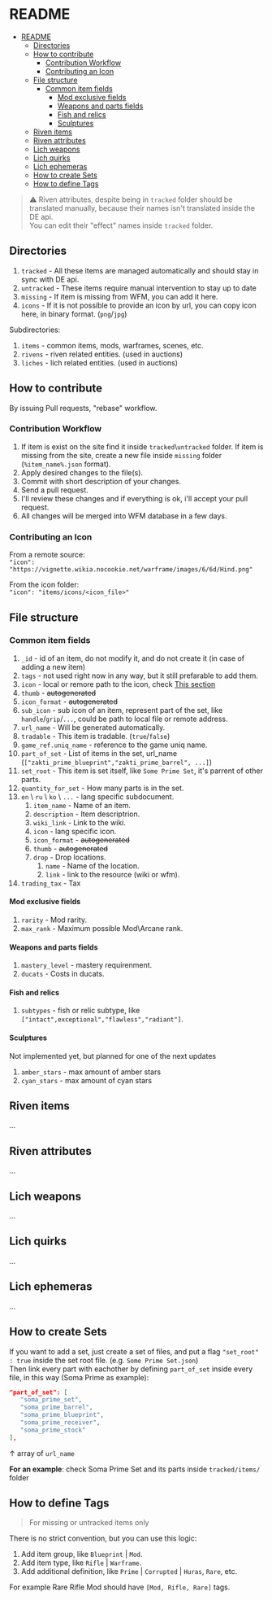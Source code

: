 # README

- [README](#readme)
  - [Directories](#directories)
  - [How to contribute](#how-to-contribute)
    - [Contribution Workflow](#contribution-workflow)
    - [Contributing an Icon](#contributing-an-icon)
  - [File structure](#file-structure)
    - [Common item fields](#common-item-fields)
      - [Mod exclusive fields](#mod-exclusive-fields)
      - [Weapons and parts fields](#weapons-and-parts-fields)
      - [Fish and relics](#fish-and-relics)
      - [Sculptures](#sculptures)
  - [Riven items](#riven-items)
  - [Riven attributes](#riven-attributes)
  - [Lich weapons](#lich-weapons)
  - [Lich quirks](#lich-quirks)
  - [Lich ephemeras](#lich-ephemeras)
  - [How to create Sets](#how-to-create-sets)
  - [How to define Tags](#how-to-define-tags)

> :warning: Riven attributes, despite being in `tracked` folder should be translated manually, because their names isn't translated inside the DE api.  
> You can edit their "effect" names inside `tracked` folder.

## Directories

1. `tracked` - All these items are managed automatically and should stay in sync with DE api.
2. `untracked` - These items require manual intervention to stay up to date
3. `missing` - If item is missing from WFM, you can add it here.
4. `icons` - If it is not possible to provide an icon by url, you can copy icon here, in binary format. (`png`/`jpg`)

Subdirectories:  

1. `items` - common items, mods, warframes, scenes, etc.
2. `rivens` - riven related entities. (used in auctions)
3. `liches` - lich related entities. (used in auctions)

## How to contribute

By issuing Pull requests, "rebase" workflow.

### Contribution Workflow

1. If item is exist on the site find it inside `tracked`\\`untracked` folder.
   If item is missing from the site, create a new file inside `missing` folder (`%item_name%.json` format).
2. Apply desired changes to the file(s).
3. Commit with short description of your changes.
4. Send a pull request.
5. I'll review these changes and if everything is ok, i'll accept your pull request.
6. All changes will be merged into WFM database in a few days.

### Contributing an Icon

From a remote source:  
`"icon": "https://vignette.wikia.nocookie.net/warframe/images/6/6d/Hind.png"`

From the icon folder:  
`"icon": "items/icons/<icon_file>"`

## File structure

### Common item fields

1. `_id` - id of an item, do not modify it, and do not create it (in case of adding a new item)
2. `tags` - not used right now in any way, but it still prefarable to add them.
3. `icon` - local or remore path to the icon, check [This section](####Contributing-an-Icon)
4. `thumb` - ~~autogenerated~~
5. `icon_format` - ~~autogenerated~~
6. `sub_icon` - sub icon of an item, represent part of the set, like `handle`/`grip`/`...`, could be path to local file or remote address.
7. `url_name` - Will be generated automatically.
8. `tradable` - This item is tradable. (`true`/`false`)
9. `game_ref.uniq_name` - reference to the game uniq name.
10. `part_of_set` - List of items in the set, url_name (`["zakti_prime_blueprint","zakti_prime_barrel", ...]`)
11. `set_root` - This item is set itself, like `Some Prime Set`, it's parrent of other parts.
12. `quantity_for_set` - How many parts is in the set.
13. `en` \ `ru` \ `ko` \ `...` - lang specific subdocument.
    1. `item_name` - Name of an item.
    2. `description` - Item descriptrion.
    3. `wiki_link` - Link to the wiki.
    4. `icon` - lang specific icon.
    5. `icon_format` - ~~autogenerated~~
    6. `thumb` - ~~autogenerated~~
    7. `drop` - Drop locations.
       1. `name` - Name of the location.
       2. `link` - link to the resource (wiki or wfm).
14. `trading_tax` - Tax

#### Mod exclusive fields

1. `rarity` - Mod rarity.
2. `max_rank` - Maximum possible Mod\\Arcane rank.

#### Weapons and parts fields

1. `mastery_level` - mastery requirenment.
2. `ducats` - Costs in ducats.

#### Fish and relics

1. `subtypes` - fish or relic subtype, like `["intact",exceptional","flawless","radiant"]`.

#### Sculptures

Not implemented yet, but planned for one of the next updates

1. `amber_stars` - max amount of amber stars
2. `cyan_stars` - max amount of cyan stars

## Riven items

...

## Riven attributes

...

## Lich weapons

...

## Lich quirks

...

## Lich ephemeras

...

## How to create Sets

If you want to add a set, just create a set of files, and put a flag `"set_root" : true` inside the set root file. (e.g. `Some Prime Set.json`)  
Then link every part with eachother by defining `part_of_set` inside every file, in this way (Soma Prime as example):

```json
"part_of_set": [
   "soma_prime_set",
   "soma_prime_barrel",
   "soma_prime_blueprint",
   "soma_prime_receiver",
   "soma_prime_stock"
],
```

↑ array of `url_name`

**For an example**: check Soma Prime Set and its parts inside `tracked/items/` folder

## How to define Tags

> For missing or untracked items only

There is no strict convention, but you can use this logic:

1. Add item group, like `Blueprint` | `Mod`.
2. Add item type, like `Rifle` | `Warframe`.
3. Add additional definition, like `Prime` | `Corrupted` | `Huras`, `Rare`, etc.

For example Rare Rifle Mod should have `[Mod, Rifle, Rare]` tags.
